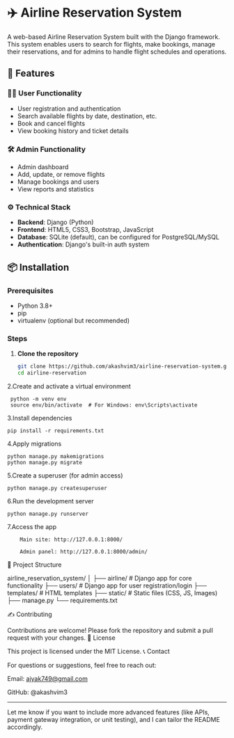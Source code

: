 # ✈️ Airline Reservation System

A web-based Airline Reservation System built with the Django framework. This system enables users to search for flights, make bookings, manage their reservations, and for admins to handle flight schedules and operations.

## 🚀 Features

### 🧑‍💻 User Functionality
- User registration and authentication
- Search available flights by date, destination, etc.
- Book and cancel flights
- View booking history and ticket details

### 🛠️ Admin Functionality
- Admin dashboard
- Add, update, or remove flights
- Manage bookings and users
- View reports and statistics

### ⚙️ Technical Stack
- **Backend**: Django (Python)
- **Frontend**: HTML5, CSS3, Bootstrap, JavaScript
- **Database**: SQLite (default), can be configured for PostgreSQL/MySQL
- **Authentication**: Django's built-in auth system

## 📦 Installation

### Prerequisites
- Python 3.8+
- pip
- virtualenv (optional but recommended)

### Steps
1. **Clone the repository**
   ```bash
   git clone https://github.com/akashvim3/airline-reservation-system.git
   cd airline-reservation

2.Create and activate a virtual environment

     python -m venv env
     source env/bin/activate  # For Windows: env\Scripts\activate

3.Install dependencies

    pip install -r requirements.txt

4.Apply migrations

    python manage.py makemigrations
    python manage.py migrate

5.Create a superuser (for admin access)

    python manage.py createsuperuser

6.Run the development server

    python manage.py runserver

7.Access the app

        Main site: http://127.0.0.1:8000/

        Admin panel: http://127.0.0.1:8000/admin/

📁 Project Structure

 airline_reservation_system/
│
├── airline/               # Django app for core functionality
├── users/                 # Django app for user registration/login
├── templates/             # HTML templates
├── static/                # Static files (CSS, JS, Images)
├── manage.py
└── requirements.txt


✍️ Contributing

Contributions are welcome! Please fork the repository and submit a pull request with your changes.
📄 License

This project is licensed under the MIT License.
📞 Contact

For questions or suggestions, feel free to reach out:

  Email: ajyak749@gmail.com

  GitHub: @akashvim3


---

Let me know if you want to include more advanced features (like APIs, payment gateway integration, or unit testing), and I can tailor the README accordingly.
   
